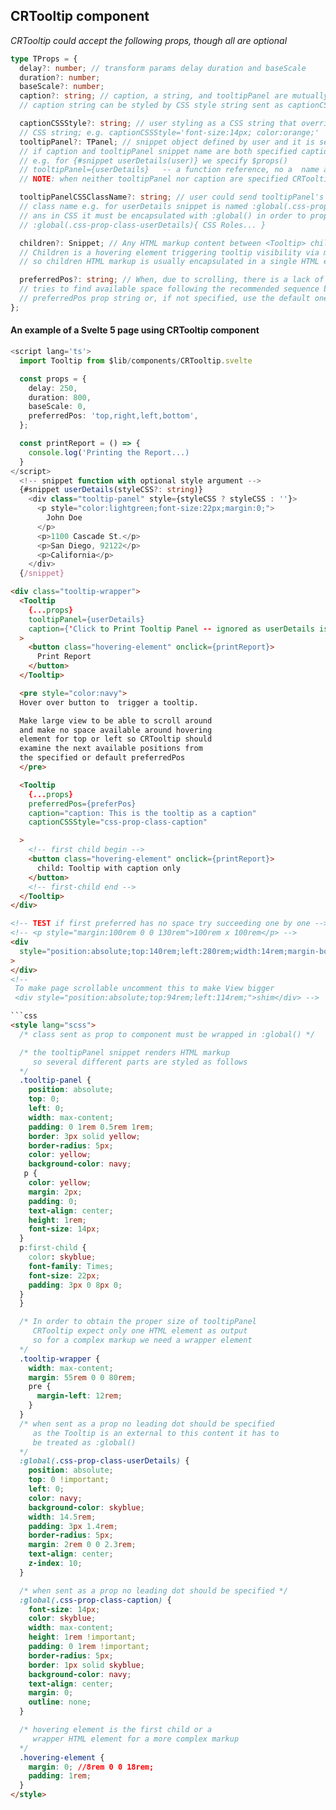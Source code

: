 ## CRTooltip component

_CRTooltip could accept the following props, though all are optional_

```typescript
type TProps = {
  delay?: number; // transform params delay duration and baseScale
  duration?: number;
  baseScale?: number;
  caption?: string; // caption, a string, and tooltipPanel are mutually exclusive.
  // caption string can be styled by CSS style string sent as captionCSSStyle prop

  captionCSSStyle?: string; // user styling as a CSS string that overrides CRTooltip provided default-caption
  // CSS string; e.g. captionCSSStyle='font-size:14px; color:orange;'
  tooltipPanel?: TPanel; // snippet object defined by user and it is sent by object name to component via $props()
  // if caption and tooltipPanel snippet name are both specified caption is ignored
  // e.g. for {#snippet userDetails(user)} we specify $props()
  // tooltipPanel={userDetails}   -- a function reference, no a  name as string
  // NOTE: when neither tooltipPanel nor caption are specified CRTooltip throws an error 'tooltipPanel or caption is mandatory'

  tooltipPanelCSSClassName?: string; // user could send tooltipPanel's CSS class to CRTooltip to apply, but the CSS
  // class name e.g. for userDetails snippet is named :global(.css-prop-class-userDetails)
  // ans in CSS it must be encapsulated with :global() in order to propagate tp the component
  // :global(.css-prop-class-userDetails){ CSS Roles... }

  children?: Snippet; // Any HTML markup content between <Tooltip> children... </Tooltip> tags.
  // Children is a hovering element triggering tooltip visibility via mouseenter/mouseleave
  // so children HTML markup is usually encapsulated in a single HTML element

  preferredPos?: string; // When, due to scrolling, there is a lack of space around the hovering element CRTooltip
  // tries to find available space following the recommended sequence by user from the
  // preferredPos prop string or, if not specified, use the default one 'top,left,right,bottom'
};
```

#### An example of a Svelte 5 page using CRTooltip component

```typescript
<script lang='ts'>
  import Tooltip from $lib/components/CRTooltip.svelte

  const props = {
    delay: 250,
    duration: 800,
    baseScale: 0,
    preferredPos: 'top,right,left,bottom',
  };

  const printReport = () => {
    console.log('Printing the Report...)
  }
</script>
  <!-- snippet function with optional style argument -->
  {#snippet userDetails(styleCSS?: string)}
    <div class="tooltip-panel" style={styleCSS ? styleCSS : ''}>
      <p style="color:lightgreen;font-size:22px;margin:0;">
        John Doe
      </p>
      <p>1100 Cascade St.</p>
      <p>San Diego, 92122</p>
      <p>California</p>
    </div>
  {/snippet}
```

````html
<div class="tooltip-wrapper">
  <Tooltip
    {...props}
    tooltipPanel={userDetails}
    caption={'Click to Print Tooltip Panel -- ignored as userDetails is provided'}
  >
    <button class="hovering-element" onclick={printReport}>
      Print Report
    </button>
  </Tooltip>

  <pre style="color:navy">
  Hover over button to  trigger a tooltip.

  Make large view to be able to scroll around
  and make no space available around hovering
  element for top or left so CRTooltip should
  examine the next available positions from
  the specified or default preferredPos
  </pre>

  <Tooltip
    {...props}
    preferredPos={preferPos}
    caption="caption: This is the tooltip as a caption"
    captionCSSStyle="css-prop-class-caption"

  >
    <!-- first child begin -->
    <button class="hovering-element" onclick={printReport}>
      child: Tooltip with caption only
    </button>
    <!-- first-child end -->
  </Tooltip>
</div>

<!-- TEST if first preferred has no space try succeeding one by one -->
<!-- <p style="margin:100rem 0 0 130rem">100rem x 100rem</p> -->
<div
  style="position:absolute;top:140rem;left:280rem;width:14rem;margin-bottom:2rem !important;"
>
</div>
<!--
 To make page scrollable uncomment this to make View bigger
 <div style="position:absolute;top:94rem;left:114rem;">shim</div> -->

```css
<style lang="scss">
  /* class sent as prop to component must be wrapped in :global() */

  /* the tooltipPanel snippet renders HTML markup
     so several different parts are styled as follows
  */
  .tooltip-panel {
    position: absolute;
    top: 0;
    left: 0;
    width: max-content;
    padding: 0 1rem 0.5rem 1rem;
    border: 3px solid yellow;
    border-radius: 5px;
    color: yellow;
    background-color: navy;
   p {
    color: yellow;
    margin: 2px;
    padding: 0;
    text-align: center;
    height: 1rem;
    font-size: 14px;
  }
  p:first-child {
    color: skyblue;
    font-family: Times;
    font-size: 22px;
    padding: 3px 0 8px 0;
  }
  }

  /* In order to obtain the proper size of tooltipPanel
     CRTooltip expect only one HTML element as output
     so for a complex markup we need a wrapper element
  */
  .tooltip-wrapper {
    width: max-content;
    margin: 55rem 0 0 80rem;
    pre {
      margin-left: 12rem;
    }
  }
  /* when sent as a prop no leading dot should be specified
     as the Tooltip is an external to this content it has to
     be treated as :global()
  */
  :global(.css-prop-class-userDetails) {
    position: absolute;
    top: 0 !important;
    left: 0;
    color: navy;
    background-color: skyblue;
    width: 14.5rem;
    padding: 3px 1.4rem;
    border-radius: 5px;
    margin: 2rem 0 0 2.3rem;
    text-align: center;
    z-index: 10;
  }

  /* when sent as a prop no leading dot should be specified */
  :global(.css-prop-class-caption) {
    font-size: 14px;
    color: skyblue;
    width: max-content;
    height: 1rem !important;
    padding: 0 1rem !important;
    border-radius: 5px;
    border: 1px solid skyblue;
    background-color: navy;
    text-align: center;
    margin: 0;
    outline: none;
  }

  /* hovering element is the first child or a
     wrapper HTML element for a more complex markup
  */
  .hovering-element {
    margin: 0; //8rem 0 0 18rem;
    padding: 1rem;
  }
</style>
````
